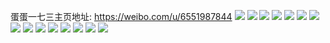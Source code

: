 蛋蛋一七三主页地址: https://weibo.com/u/6551987844 
![](https://wx4.sinaimg.cn/mw2000/0079ptlily1h9izi4e2ijj31o02807wh.jpg) 
![](https://wx4.sinaimg.cn/mw2000/0079ptlily1h92shfs5ivj30u00u0q6e.jpg) 
![](https://wx4.sinaimg.cn/mw2000/0079ptlily1h6si9i6ub5j30u00ydthh.jpg) 
![](https://wx4.sinaimg.cn/mw2000/0079ptlily1h6si9hqm2ej31400u044i.jpg) 
![](https://wx4.sinaimg.cn/mw2000/0079ptlily1h6si9ikhlcj30u0140jt4.jpg) 
![](https://wx4.sinaimg.cn/mw2000/0079ptlily1h6pahdtmzaj30u00u0jwe.jpg) 
![](https://wx4.sinaimg.cn/mw2000/0079ptlily1h6pahdmg60j31400u0121.jpg) 
![](https://wx4.sinaimg.cn/mw2000/0079ptlily1h6bh0puy2jj30u0140gvy.jpg) 
![](https://wx4.sinaimg.cn/mw2000/0079ptlily1h5gc4zw8f4j30u00u0ac2.jpg) 
![](https://wx4.sinaimg.cn/mw2000/0079ptlily1h5gc50q7yoj31400u043r.jpg) 
![](https://wx4.sinaimg.cn/mw2000/0079ptlily1h5gc50xs4tj30u00u0q87.jpg) 
![](https://wx4.sinaimg.cn/mw2000/0079ptlily1h59f0t5mp0j30u00u0ah2.jpg) 
![](https://wx4.sinaimg.cn/mw2000/0079ptlily1h59f0tekckj31400u0tff.jpg) 
![](https://wx4.sinaimg.cn/mw2000/0079ptlily1h5706tu4tbj30u017iq7c.jpg) 
![](https://wx4.sinaimg.cn/mw2000/0079ptlily1h4749fcvoxj30u00u0dnq.jpg) 
